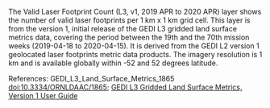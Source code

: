 The Valid Laser Footprint Count (L3, v1, 2019 APR to 2020 APR) layer shows the number of valid laser footprints per 1 km x 1 km grid cell. This layer is from the version 1, initial release of the GEDI L3 gridded land surface metrics data, covering the period between the 19th and the 70th mission weeks (2019-04-18 to 2020-04-15). It is derived from the GEDI L2 version 1 geolocated laser footprints metric data products. The imagery resolution is 1 km and is available globally within -52 and 52 degrees latitude.

References: GEDI_L3_Land_Surface_Metrics_1865 [doi:10.3334/ORNLDAAC/1865](https://doi.org/10.3334/ORNLDAAC/1865); [GEDI L3 Gridded Land Surface Metrics, Version 1 User Guide](https://daac.ornl.gov/GEDI/guides/GEDI_L3_Land_Surface_Metrics.html)